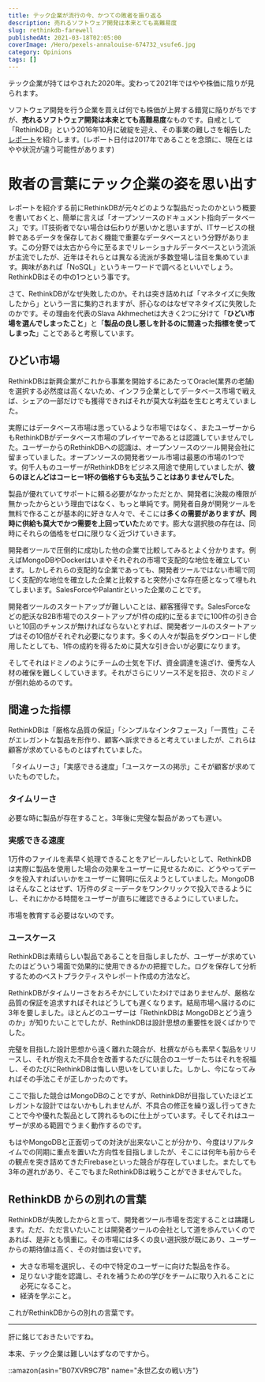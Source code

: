 ```yaml
---
title: テック企業が流行の今、かつての敗者を振り返る
description: 売れるソフトウェア開発は本来とても高難易度
slug: rethinkdb-farewell
publishedAt: 2021-03-18T02:05:00
coverImage: /Hero/pexels-annalouise-674732_vsufe6.jpg
category: Opinions
tags: []
---
```


テック企業が持てはやされた2020年。変わって2021年ではやや株価に陰りが見られます。

ソフトウェア開発を行う企業を買えば何でも株価が上昇する錯覚に陥りがちですが、**売れるソフトウェア開発は本来とても高難易度**なものです。自戒として「RethinkDB」という2016年10月に破綻を迎え、その事業の難しさを報告した[レポート](https://www.defmacro.org/2017/01/18/why-rethinkdb-failed.html)を紹介します。(レポート日付は2017年であることを念頭に、現在とはやや状況が違う可能性があります)

# 敗者の言葉にテック企業の姿を思い出す

レポートを紹介する前にRethinkDBが元々どのような製品だったのかという概要を書いておくと、簡単に言えば「オープンソースのドキュメント指向データベース」です。IT技術者でない場合は伝わりが悪いかと思いますが、ITサービスの根幹であるデータを保存しておく機能で重要なデータベースという分野があります。この分野では太古から今に至るまでリレーショナルデータベースという流派が主流でしたが、近年はそれらとは異なる流派が多数登場し注目を集めています。興味があれば「NoSQL」というキーワードで調べるといいでしょう。RethinkDBはその中の1つという事です。

さて、RethinkDBがなぜ失敗したのか。それは突き詰めれば「マネタイズに失敗したから」という一言に集約されますが、肝心なのはなぜマネタイズに失敗したのかです。その理由を代表のSlava Akhmechetは大きく2つに分けて「**ひどい市場を選んでしまったこと**」と「**製品の良し悪しを計るのに間違った指標を使ってしまった**」ことであると考察しています。

## ひどい市場

RethinkDBは新興企業がこれから事業を開始するにあたってOracle(業界の老舗)を選択する必然度は高くないため、インフラ企業としてデータベース市場で戦えば、シェアの一部だけでも獲得できればそれが莫大な利益を生むと考えていました。

実際にはデータベース市場は思っているような市場ではなく、またユーザーからもRethinkDBがデータベース市場のプレイヤーであるとは認識していませんでした。ユーザーからのRethinkDBへの認識は、オープンソースのツール開発会社に留まっていました。オープンソースの開発者ツール市場は最悪の市場の1つです。何千人ものユーザーがRethinkDBをビジネス用途で使用していましたが、**彼らのほとんどはコーヒー1杯の価格すらも支払うことはありませんでした**。

製品が優れていてサポートに頼る必要がなかっただとか、開発者に決裁の権限が無かったからという理由ではなく、もっと単純です。開発者自身が開発ツールを無料で作ることが基本的に好きな人々で、そこには**多くの需要がありますが、同時に供給も莫大でかつ需要を上回っていた**ためです。膨大な選択肢の存在は、同時にそれらの価格をゼロに限りなく近づけていきます。

開発者ツールで圧倒的に成功した他の企業で比較してみるとよく分かります。例えばMongoDBやDockerはいまやそれぞれの市場で支配的な地位を確立しています。しかしそれらの支配的な企業であっても、開発者ツールではない市場で同じく支配的な地位を確立した企業と比較すると突然小さな存在感となって埋もれてしまいます。SalesForceやPalantirといった企業のことです。

開発者ツールのスタートアップが難しいことは、顧客獲得です。SalesForceなどの肥沃なB2B市場でのスタートアップが1件の成約に至るまでに100件の引き合いと10回のチャンスが無ければならないとすれば、開発者ツールのスタートアップはその10倍がそれぞれ必要になります。多くの人々が製品をダウンロードし使用したとしても、1件の成約を得るために莫大な引き合いが必要になります。

そしてそれはドミノのようにチームの士気を下げ、資金調達を遠ざけ、優秀な人材の確保を難しくしていきます。それがさらにリソース不足を招き、次のドミノが倒れ始めるのです。

## 間違った指標

RethinkDBは「厳格な品質の保証」「シンプルなインタフェース」「一貫性」こそがエレガントな製品を形作り、顧客へ訴求できると考えていましたが、これらは顧客が求めているものとはずれていました。

「タイムリーさ」「実感できる速度」「ユースケースの掲示」こそが顧客が求めていたものでした。

### タイムリーさ

必要な時に製品が存在すること。3年後に完璧な製品があっても遅い。

### 実感できる速度

1万件のファイルを素早く処理できることをアピールしたいとして、RethinkDBは実際に製品を使用した場合の効果をユーザーに見せるために、どうやってデータを投入すればいいかをユーザーに賢明に伝えようとしていました。MongoDBはそんなことはせず、1万件のダミーデータをワンクリックで投入できるようにし、それにかかる時間をユーザーが直ちに確認できるようにしていました。

市場を教育する必要はないのです。

### ユースケース

RethinkDBは素晴らしい製品であることを目指しましたが、ユーザーが求めていたのはどういう場面で効果的に使用できるかの把握でした。ログを保存して分析するためのベストプラクティスやレポート作成の方法など。

RethinkDBがタイムリーさをおろそかにしていたわけではありませんが、厳格な品質の保証を追求すればそれはどうしても遅くなります。結局市場へ届けるのに3年を要しました。ほとんどのユーザーは「RethinkDBは MongoDBとどう違うのか」が知りたいことでしたが、RethinkDBは設計思想の重要性を説くばかりでした。

完璧を目指した設計思想から遠く離れた競合が、杜撰ながらも素早く製品をリリースし、それが抱えた不具合を改善するたびに競合のユーザーたちはそれを祝福し、そのたびにRethinkDBは悔しい思いをしていました。しかし、今になってみればその手法こそが正しかったのです。

ここで指した競合はMongoDBのことですが、RethinkDBが目指していたほどエレガントな設計ではないかもしれませんが、不具合の修正を繰り返し行ってきたことで今や優れた製品として誇れるものに仕上がっています。そしてそれはユーザーが求める範囲でうまく動作するのです。

もはやMongoDBと正面切っての対決が出来ないことが分かり、今度はリアルタイムでの同期に重点を置いた方向性を目指しましたが、そこには何年も前からその観点を突き詰めてきたFirebaseといった競合が存在していました。またしても3年の遅れがあり、そこでもまたRethinkDBは戦うことができませんでした。

## RethinkDB からの別れの言葉

RethinkDBが失敗したからと言って、開発者ツール市場を否定することは躊躇します。ただ、ただ言いたいことは開発者ツールの会社として道を歩んでいくのであれば、是非とも慎重に。その市場には多くの良い選択肢が既にあり、ユーザーからの期待値は高く、その対価は安いです。

- 大きな市場を選択し、その中で特定のユーザーに向けた製品を作る。
- 足りない才能を認識し、それを補うための学びをチームに取り入れることに必死になること。
- 経済を学ぶこと。

これがRethinkDBからの別れの言葉です。

---

肝に銘じておきたいですね。

本来、テック企業は難しいはずなのですから。

::amazon{asin="B07XVR9C7B" name="永世乙女の戦い方"}
